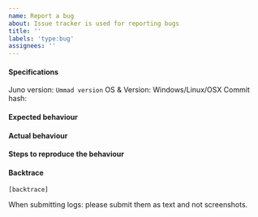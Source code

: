```yaml
---
name: Report a bug
about: Issue tracker is used for reporting bugs
title: ''
labels: 'type:bug'
assignees: ''
---
```


#### Specifications

Juno version: `Ummad version`
OS & Version: Windows/Linux/OSX
Commit hash: 

#### Expected behaviour


#### Actual behaviour


#### Steps to reproduce the behaviour


#### Backtrace

````
[backtrace]
````

When submitting logs: please submit them as text and not screenshots.
